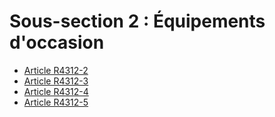 #  Sous-section 2 : Équipements d'occasion

* [Article R4312-2](./LEGIARTI000019760942.md)
* [Article R4312-3](./LEGIARTI000019760936.md)
* [Article R4312-4](./LEGIARTI000019760929.md)
* [Article R4312-5](./LEGIARTI000019760923.md)
